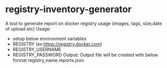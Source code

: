 # registry-inventory-generator
A tool to generate report on docker registry usage (images, tags, size,date of upload etc)
Usage:
- setup below environment variables
 - REGISTRY (ex:https://registry.docker.com)
 - REGISTRY_USERNAME
 - REGISTRY_PASSWORD
Output:
Output file will be created with below format
 registry_name.reports.json
